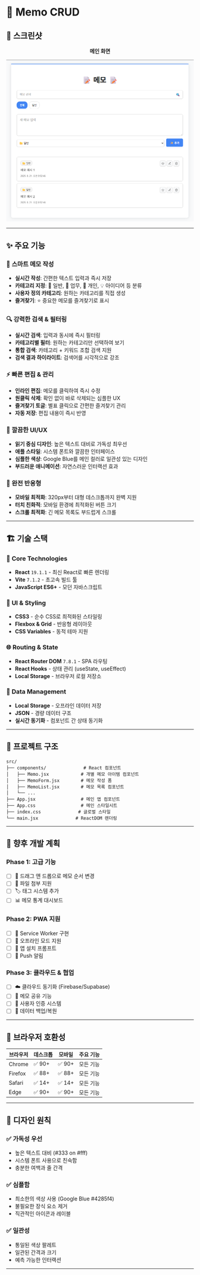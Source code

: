 # 📝 Memo CRUD

## 📸 스크린샷

<div align="center">

  **메인 화면**

![alt text](public/Memo.png)
</div>

---

## ✨ 주요 기능

### 📝 **스마트 메모 작성**
- **실시간 작성**: 간편한 텍스트 입력과 즉시 저장
- **카테고리 지정**: 📁 일반, 💼 업무, 👤 개인, 💡 아이디어 등 분류
- **사용자 정의 카테고리**: 원하는 카테고리를 직접 생성
- **즐겨찾기**: ⭐ 중요한 메모를 즐겨찾기로 표시

### 🔍 **강력한 검색 & 필터링**
- **실시간 검색**: 입력과 동시에 즉시 필터링
- **카테고리별 필터**: 원하는 카테고리만 선택하여 보기
- **통합 검색**: 카테고리 + 키워드 조합 검색 지원
- **검색 결과 하이라이트**: 검색어를 시각적으로 강조

### ⚡ **빠른 편집 & 관리**
- **인라인 편집**: 메모를 클릭하여 즉시 수정
- **원클릭 삭제**: 확인 없이 바로 삭제되는 심플한 UX
- **즐겨찾기 토글**: 별표 클릭으로 간편한 즐겨찾기 관리
- **자동 저장**: 편집 내용이 즉시 반영

### 🎨 **깔끔한 UI/UX**
- **읽기 중심 디자인**: 높은 텍스트 대비로 가독성 최우선
- **애플 스타일**: 시스템 폰트와 깔끔한 인터페이스
- **심플한 색상**: Google Blue를 메인 컬러로 일관성 있는 디자인
- **부드러운 애니메이션**: 자연스러운 인터랙션 효과

### 📱 **완전 반응형**
- **모바일 최적화**: 320px부터 대형 데스크톱까지 완벽 지원
- **터치 친화적**: 모바일 환경에 최적화된 버튼 크기
- **스크롤 최적화**: 긴 메모 목록도 부드럽게 스크롤

---

## 🏗️ 기술 스택

### 🔧 **Core Technologies**
- **React** `19.1.1` - 최신 React로 빠른 렌더링
- **Vite** `7.1.2` - 초고속 빌드 툴
- **JavaScript ES6+** - 모던 자바스크립트

### 🎨 **UI & Styling**
- **CSS3** - 순수 CSS로 최적화된 스타일링
- **Flexbox & Grid** - 반응형 레이아웃
- **CSS Variables** - 동적 테마 지원

### 🌐 **Routing & State**
- **React Router DOM** `7.8.1` - SPA 라우팅
- **React Hooks** - 상태 관리 (useState, useEffect)
- **Local Storage** - 브라우저 로컬 저장소

### 💾 **Data Management**
- **Local Storage** - 오프라인 데이터 저장
- **JSON** - 경량 데이터 구조
- **실시간 동기화** - 컴포넌트 간 상태 동기화

---

## 📁 프로젝트 구조

```
src/
├── components/              # React 컴포넌트
│   ├── Memo.jsx            # 개별 메모 아이템 컴포넌트
│   ├── MemoForm.jsx        # 메모 작성 폼
│   ├── MemoList.jsx        # 메모 목록 컴포넌트
│   └── ...
├── App.jsx                 # 메인 앱 컴포넌트
├── App.css                 # 메인 스타일시트
├── index.css              # 글로벌 스타일
└── main.jsx              # ReactDOM 렌더링
```

---

## 🎯 **향후 개발 계획**

### Phase 1: 고급 기능
- [ ] 🔄 드래그 앤 드롭으로 메모 순서 변경
- [ ] 📎 파일 첨부 지원
- [ ] 🏷️ 태그 시스템 추가
- [ ] 📊 메모 통계 대시보드

### Phase 2: PWA 지원
- [ ] 📱 Service Worker 구현
- [ ] 📴 오프라인 모드 지원
- [ ] 📲 앱 설치 프롬프트
- [ ] 🔔 Push 알림

### Phase 3: 클라우드 & 협업
- [ ] ☁️ 클라우드 동기화 (Firebase/Supabase)
- [ ] 👥 메모 공유 기능
- [ ] 🔐 사용자 인증 시스템
- [ ] 💾 데이터 백업/복원

---

## 📱 **브라우저 호환성**

| 브라우저 | 데스크톱 | 모바일 | 주요 기능 |
|---------|---------|--------|----------|
| Chrome  | ✅ 90+  | ✅ 90+ | 모든 기능 |
| Firefox | ✅ 88+  | ✅ 88+ | 모든 기능 |
| Safari  | ✅ 14+  | ✅ 14+ | 모든 기능 |
| Edge    | ✅ 90+  | ✅ 90+ | 모든 기능 |

---

## 🎨 **디자인 원칙**

### ✅ **가독성 우선**
- 높은 텍스트 대비 (#333 on #fff)
- 시스템 폰트 사용으로 친숙함
- 충분한 여백과 줄 간격

### ✅ **심플함**
- 최소한의 색상 사용 (Google Blue #4285f4)
- 불필요한 장식 요소 제거
- 직관적인 아이콘과 레이블

### ✅ **일관성**
- 통일된 색상 팔레트
- 일관된 간격과 크기
- 예측 가능한 인터랙션

---
